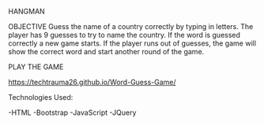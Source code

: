 HANGMAN 

OBJECTIVE 
    Guess the name of a country correctly by typing in letters. The player has 9 guesses to try to name the country. If the word is guessed correctly a new game starts. If the player runs out of guesses, the game will show the correct word and start another round of the game.

PLAY THE GAME

https://techtrauma26.github.io/Word-Guess-Game/

Technologies Used:

-HTML 
-Bootstrap 
-JavaScript
-JQuery

